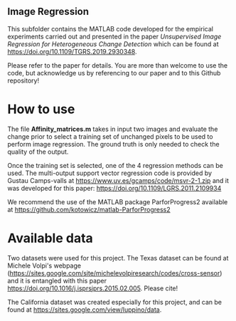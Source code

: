 ## Image Regression
This subfolder contains the MATLAB code developed for the empirical experiments carried out and presented in the paper *Unsupervised Image Regression for Heterogeneous Change Detection* which can be found at https://doi.org/10.1109/TGRS.2019.2930348.

Please refer to the paper for details. You are more than welcome to use the code, but acknowledge us by referencing to our paper and to this Github repository!

# How to use

The file **Affinity_matrices.m** takes in input two images and evaluate the change prior to select a training set of unchanged pixels to be used to perform image regression. The ground truth is only needed to check the quality of the output.

Once the training set is selected, one of the 4 regression methods can be used.
The multi-output support vector regression code is provided by Gustau Camps-valls at https://www.uv.es/gcamps/code/msvr-2-1.zip and it was developed for this paper: https://doi.org/10.1109/LGRS.2011.2109934

We recommend the use of the MATLAB package ParforProgress2 available at https://github.com/kotowicz/matlab-ParforProgress2


# Available data

Two datasets were used for this project.
The Texas dataset can be found at Michele Volpi's webpage (https://sites.google.com/site/michelevolpiresearch/codes/cross-sensor) and it is entangled with this paper https://doi.org/10.1016/j.isprsjprs.2015.02.005. Please cite!

The California dataset was created especially for this project, and can be found at https://sites.google.com/view/luppino/data.

